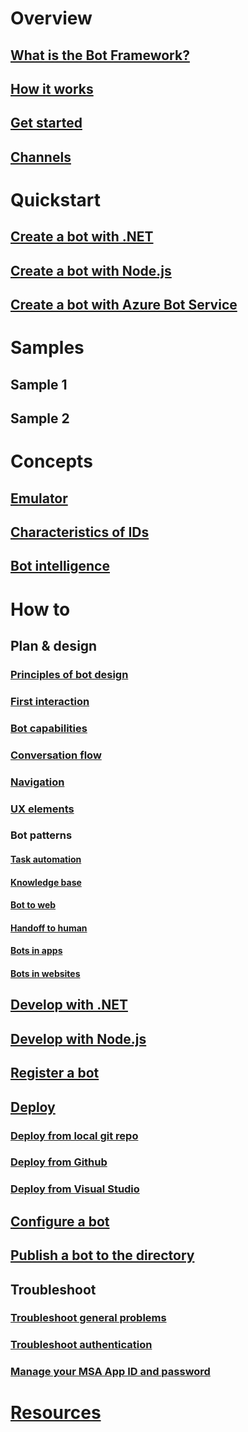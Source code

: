 # Overview
## [What is the Bot Framework?](bot-framework-overview.md)
## [How it works](bot-framework-overview-how-it-works.md)
<!-- ## [Bot scenarios](bot-framework-overview-scenarios.md)-->
<!-- ## [Core concepts](bot-framework-concepts-overview.md)-->
## [Get started](bot-framework-botbuilder-overview.md)
## [Channels]()
<!-- ## [Try it out](bot-framework-sample-bot.md)-->
# Quickstart
## [Create a bot with .NET](~/dotnet/getstarted.md)
## [Create a bot with Node.js](~/nodejs/getstarted.md)
## [Create a bot with Azure Bot Service](~/azure-bot-service/getstarted.md)
# Samples
## Sample 1
## Sample 2
# Concepts
## [Emulator](~/resources/emulator.md)
## [Characteristics of IDs](~/resources/id-guide.md)
## [Bot intelligence](~/intelligent-bots.md)
<!-- REMOVE when complete transition is complete
### [Overview](~/intelligent-bots.md)
### [Language](bot-framework-intelligence-language.md)
### [Vision](bot-framework-intelligence-vision.md)
### [Speech](bot-framework-intelligence-speech.md)
### [Knowledge](bot-framework-intelligence-knowledge.md)
### [Search](bot-framework-intelligence-search.md)
### [Location Control](bot-framework-intelligence-location-control.md) -->
<!--# Build with Azure Bot Service
## [Overview](~/azure-bot-service/overview.md)
## [Debug your bot](~/azure-bot-service/debug.md)
## Templates
### [Overview](~/azure-bot-service/templates-overview.md)
### [Basic bot](~/azure-bot-service/basic-bot.md)
### [Form bot](~/azure-bot-service/form-bot.md)
### [Language understanding bot](~/azure-bot-service/natural-language-bot.md)
### [Proactive bot](~/azure-bot-service/proactive-bot.md)
### [Question and answer bot](~/azure-bot-service/question-and-answer-bot.md)-->
# How to
## Plan & design
### [Principles of bot design](~/design/principles.md)
### [First interaction](~/design/core-greeting.md)
### [Bot capabilities](~/design/capabilities.md)
### [Conversation flow](~/design/core-dialogs.md)
### [Navigation](~/design/core-navigation.md)
### [UX elements](~/design/core-ux-elements.md)
### Bot patterns
#### [Task automation](~/design/patterns-task.md)
#### [Knowledge base](~/design/patterns-knowledge-base.md)
#### [Bot to web](~/design/patterns-bot-to-web.md)
#### [Handoff to human](~/design/patterns-human-handoff.md)
#### [Bots in apps](~/design/patterns-bot-in-app.md)
#### [Bots in websites](~/design/patterns-bot-in-website.md)
## [Develop with .NET](dotnet/)
## [Develop with Node.js](nodejs/)
## [Register a bot](~/portal-register-bot.md)
## [Deploy](~/publish-bot-overview.md)
### [Deploy from local git repo](~/azure-deploy-bot-local-git.md)
### [Deploy from Github](~/azure-deploy-bot-github.md)
### [Deploy from Visual Studio](~/azure-deploy-bot-visual-studio.md)
## [Configure a bot](~/portal-configure-channels.md)
<!--### [Set up continuous integration](~/azure-bot-service/continuous-integration.md)-->
## [Publish a bot to the directory](~/directory-add-bot.md)
## Troubleshoot
### [Troubleshoot general problems](bot-framework-troubleshooting-guide.md)
### [Troubleshoot authentication](bot-framework-troubleshooting-auth.md)
### [Manage your MSA App ID and password](~/azure-bot-service/manage-msa-app-ID.md)
# [Resources](resources/TOC.md)
